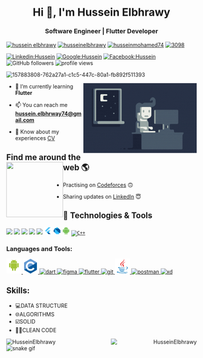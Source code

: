 

 <h1 align="center">Hi 👋, I'm Hussein Elbhrawy</h1>
<h3 align="center">Software Engineer | Flutter Developer</h3>

<p align="left">
<a href="https://linkedin.com/in/hussein elbhrawy" target="blank"><img align="center" src="https://raw.githubusercontent.com/rahuldkjain/github-profile-readme-generator/master/src/images/icons/Social/linked-in-alt.svg" alt="hussein elbhrawy" height="30" width="40" /></a>
<a href="https://fb.com/husseinelbhrawy" target="blank"><img align="center" src="https://raw.githubusercontent.com/rahuldkjain/github-profile-readme-generator/master/src/images/icons/Social/facebook.svg" alt="husseinelbhrawy" height="30" width="40" /></a>
<a href="https://codeforces.com/profile/husseinmohamed74" target="blank"><img align="center" src="https://raw.githubusercontent.com/rahuldkjain/github-profile-readme-generator/master/src/images/icons/Social/codeforces.svg" alt="husseinmohamed74" height="30" width="40" /></a>
<a href="https://discord.gg/3098" target="blank"><img align="center" src="https://raw.githubusercontent.com/rahuldkjain/github-profile-readme-generator/master/src/images/icons/Social/discord.svg" alt="3098" height="30" width="40" /></a>
</p>

[![Linkedin:Hussein](https://img.shields.io/badge/-Hussein-blue?style=flat-square&logo=Linkedin&logoColor=white&link=https://www.linkedin.com/in/hussein-elbhrawy-0737631b1)](https://www.linkedin.com/in/hussein-elbhrawy-0737631b1)
[![Google:Hussein](https://img.shields.io/badge/-Hussein-red?style=flat-square&logo=google&logoColor=white&link=https://drive.google.com/file/d/1NLQ8YYtP5NVm3qsquyARL-uHLmV8ghFi/view?usp=sharing)](https://drive.google.com/file/d/1NLQ8YYtP5NVm3qsquyARL-uHLmV8ghFi/view?usp=sharing)
[![Facebook:Hussein](https://img.shields.io/badge/-Hussein-blue?style=flat-square&logo=facebook&logoColor=white&link=https://www.facebook.com/HusseinElbhrawy/)](https://www.facebook.com/HusseinElbhrawy/)
![GitHub followers](https://img.shields.io/github/followers/HusseinElbhrawy?label=Follow&style=social)
<img alt = "profile views" src="https://gpvc.arturio.dev/HusseinElbhrawy">  



![157883808-762a27a1-c1c5-447c-80a1-fb892f511393](https://user-images.githubusercontent.com/64389727/165417849-dc4db28e-827a-4071-afaf-c3614c1ffb49.png)





<img alt="Night Coding" src="https://raw.githubusercontent.com/AVS1508/AVS1508/master/assets/Night-Coding.gif" align="right"/>

- 🌱 I’m currently learning **Flutter**

- 📫 You can reach me **hussein.elbhrway74@gmail.com**

- 📄 Know about my experiences [CV](https://drive.google.com/file/d/1NLQ8YYtP5NVm3qsquyARL-uHLmV8ghFi/view)



## Find me around the web 🌎 <a href="https://www.linkedin.com/in/yassin-abdulmahdi/"><img align="left" width="150" height="146" src="https://github.com/M0nica/M0nica/blob/main/octomonica/m0nica-octocat-rotating.gif?raw=true"></a>
- Practising on <a href="https://codeforces.com/profile/HusseinMohamed74">Codeforces</a> 🙃
<!-- - - Practising on <a href="https://leetcode.com/Yassin52/">LeetcoCode</a> 🙃 -->
- Sharing updates on <a href="https://www.linkedin.com/in/hussein-elbhrawy-0737631b1/">LinkedIn</a> 😇



 


## 🔧 Technologies & Tools


![](https://img.shields.io/badge/Editor-VS_Code-informational?style=flat&logo=visual-studio-code&logoColor=white&color=6aa6f8)
![](https://img.shields.io/badge/Code-Dart-green)
![](https://img.shields.io/badge/Code-C%2B%2B-yellowgreen)
![](https://img.shields.io/badge/Code-Java-red)
![](https://img.shields.io/badge/Tools-Git-blue)
<code><img height="20" src="https://raw.githubusercontent.com/github/explore/80688e429a7d4ef2fca1e82350fe8e3517d3494d/topics/flutter/flutter.png"></code>
<code><img height="20" src="https://raw.githubusercontent.com/github/explore/80688e429a7d4ef2fca1e82350fe8e3517d3494d/topics/dart/dart.png"></code>
<code><img height="20" src="https://raw.githubusercontent.com/github/explore/80688e429a7d4ef2fca1e82350fe8e3517d3494d/topics/android/android.png"></code>
[<code ><img alt="C++" width="26px" src="https://raw.githubusercontent.com/SamirPaulb/assets/main/cpp.png" /></code>](#)

<h3 align="left">Languages and Tools:</h3>
<p align="left"> <a href="https://developer.android.com" target="_blank" rel="noreferrer"> <img src="https://raw.githubusercontent.com/devicons/devicon/master/icons/android/android-original-wordmark.svg" alt="android" width="40" height="40"/> </a> <a href="https://www.cprogramming.com/" target="_blank" rel="noreferrer"> <img src="https://raw.githubusercontent.com/devicons/devicon/master/icons/c/c-original.svg" alt="c" width="40" height="40"/> </a> <a href="https://dart.dev" target="_blank" rel="noreferrer"> <img src="https://www.vectorlogo.zone/logos/dartlang/dartlang-icon.svg" alt="dart" width="40" height="40"/> </a> <a href="https://www.figma.com/" target="_blank" rel="noreferrer"> <img src="https://www.vectorlogo.zone/logos/figma/figma-icon.svg" alt="figma" width="40" height="40"/> </a> <a href="https://flutter.dev" target="_blank" rel="noreferrer"> <img src="https://www.vectorlogo.zone/logos/flutterio/flutterio-icon.svg" alt="flutter" width="40" height="40"/> </a> <a href="https://git-scm.com/" target="_blank" rel="noreferrer"> <img src="https://www.vectorlogo.zone/logos/git-scm/git-scm-icon.svg" alt="git" width="40" height="40"/> </a> <a href="https://www.java.com" target="_blank" rel="noreferrer"> <img src="https://raw.githubusercontent.com/devicons/devicon/master/icons/java/java-original.svg" alt="java" width="40" height="40"/> </a> <a href="https://postman.com" target="_blank" rel="noreferrer"> <img src="https://www.vectorlogo.zone/logos/getpostman/getpostman-icon.svg" alt="postman" width="40" height="40"/> </a> <a href="https://www.adobe.com/products/xd.html" target="_blank" rel="noreferrer"> <img src="https://cdn.worldvectorlogo.com/logos/adobe-xd.svg" alt="xd" width="40" height="40"/> </a> </p>



## Skills: 

* 💻DATA STRUCTURE 
* 🌐ALGORITHMS
* ☑️SOLID
* 👨‍💻CLEAN CODE 






<p align="left"><img width="45%" align="left" src="https://github-readme-stats.vercel.app/api?username=HusseinElbhrawy&show_icons=true&include_all_commits=true&theme=radical&hide_border=true" alt="HusseinElbhrawy" /></p>
<p align="right"><img width="45%" align="right" sy src="https://github-readme-stats.vercel.app/api/top-langs/?username=HusseinElbhrawy&layout=compact&theme=radical&hide_border=true" alt="HusseinElbhrawy" /></p>




<!--  دي صورة حلوة خد بالك -->
<!-- ![code](https://user-images.githubusercontent.com/64389727/165422375-7de2edf9-0b5c-4b13-b566-d0d745152308.gif) -->
 





<!-- # Watch my contributions get eaten by a snake 🐍 -->
![snake gif](https://github.com/tanyarajhans/Actions/blob/output/github-contribution-grid-snake.svg)


